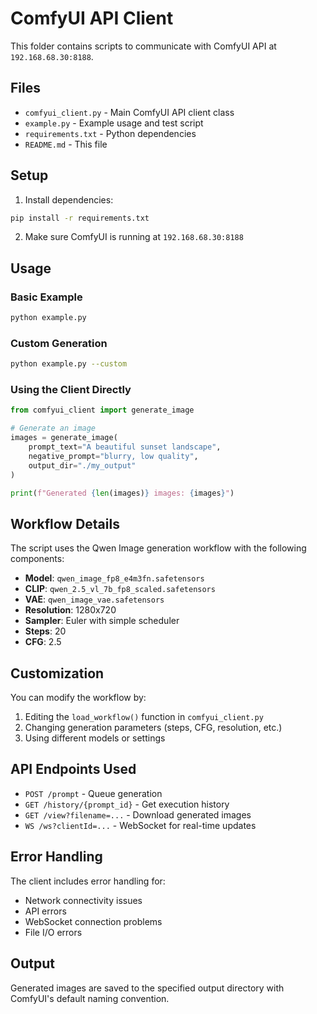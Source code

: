 # ComfyUI API Client

This folder contains scripts to communicate with ComfyUI API at `192.168.68.30:8188`.

## Files

- `comfyui_client.py` - Main ComfyUI API client class
- `example.py` - Example usage and test script
- `requirements.txt` - Python dependencies
- `README.md` - This file

## Setup

1. Install dependencies:
```bash
pip install -r requirements.txt
```

2. Make sure ComfyUI is running at `192.168.68.30:8188`

## Usage

### Basic Example
```bash
python example.py
```

### Custom Generation
```bash
python example.py --custom
```

### Using the Client Directly
```python
from comfyui_client import generate_image

# Generate an image
images = generate_image(
    prompt_text="A beautiful sunset landscape",
    negative_prompt="blurry, low quality",
    output_dir="./my_output"
)

print(f"Generated {len(images)} images: {images}")
```

## Workflow Details

The script uses the Qwen Image generation workflow with the following components:

- **Model**: `qwen_image_fp8_e4m3fn.safetensors`
- **CLIP**: `qwen_2.5_vl_7b_fp8_scaled.safetensors`
- **VAE**: `qwen_image_vae.safetensors`
- **Resolution**: 1280x720
- **Sampler**: Euler with simple scheduler
- **Steps**: 20
- **CFG**: 2.5

## Customization

You can modify the workflow by:

1. Editing the `load_workflow()` function in `comfyui_client.py`
2. Changing generation parameters (steps, CFG, resolution, etc.)
3. Using different models or settings

## API Endpoints Used

- `POST /prompt` - Queue generation
- `GET /history/{prompt_id}` - Get execution history
- `GET /view?filename=...` - Download generated images
- `WS /ws?clientId=...` - WebSocket for real-time updates

## Error Handling

The client includes error handling for:
- Network connectivity issues
- API errors
- WebSocket connection problems
- File I/O errors

## Output

Generated images are saved to the specified output directory with ComfyUI's default naming convention.
